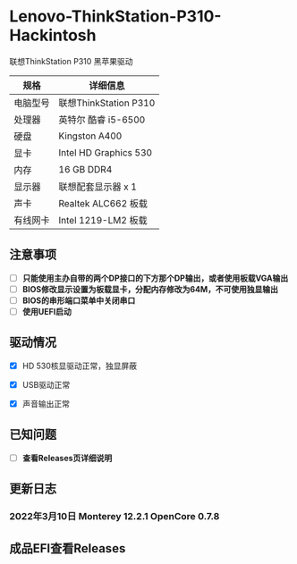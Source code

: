 # Lenovo-ThinkStation-P310-Hackintosh
联想ThinkStation P310 黑苹果驱动

| 规格     | 详细信息                                     |
| -------- | -------------------------------------------- |
| 电脑型号 | 联想ThinkStation P310                           |
| 处理器   | 英特尔 酷睿 i5-6500                         |
| 硬盘     | Kingston A400        |
| 显卡     | Intel HD Graphics 530 |
| 内存     | 16 GB DDR4                                 |
| 显示器   | 联想配套显示器 x 1                    |
| 声卡     | Realtek ALC662 板载                              |
| 有线网卡 | Intel 1219-LM2 板载                             |


## 注意事项
- [ ] **只能使用主办自带的两个DP接口的下方那个DP输出，或者使用板载VGA输出**
- [ ] **BIOS修改显示设置为板载显卡，分配内存修改为64M，不可使用独显输出**
- [ ] **BIOS的串形端口菜单中关闭串口**
- [ ] **使用UEFI启动**

## 驱动情况
- [x] HD 530核显驱动正常，独显屏蔽
- [x] USB驱动正常
- [x] 声音输出正常


## 已知问题
- [ ] **查看Releases页详细说明**

## 更新日志

### 2022年3月10日 Monterey 12.2.1 OpenCore 0.7.8

## 成品EFI查看Releases

